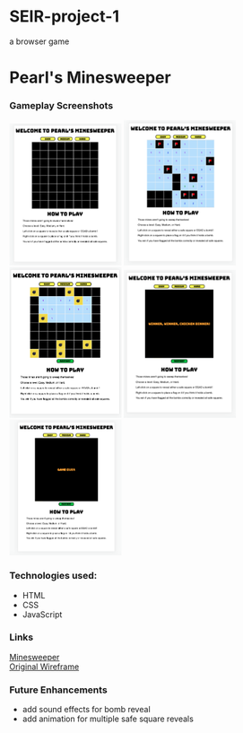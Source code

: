 # SEIR-project-1
a browser game

# Pearl's Minesweeper

### Gameplay Screenshots
<p>
    <img src="./screenshots/main-screen.png" alt="basic minesweeper board" style="height: auto; width: 200px;" />
    <img src="./screenshots/mid-game.png" alt="mid-game" style="height: auto; width: 200px;" />
    <img src="./screenshots/bomb-reveal.png" alt="bomb reveal" style="height: auto; width: 200px;" />
    <img src="./screenshots/win.png" alt="win message" style="height: auto; width: 200px;" />
    <img src="./screenshots/lose.png" alt="lose message" style="height: auto; width: 200px;" />
</p>

### Technologies used:
- HTML
- CSS
- JavaScript

### Links
[Minesweeper](https://pwong09.github.io/SEIR-project-1/)  
[Original Wireframe](https://www.figma.com/file/VjNbEEBTZESgVrJ7cGKZr1/Untitled?node-id=0%3A1)  

### Future Enhancements
- add sound effects for bomb reveal
- add animation for multiple safe square reveals
